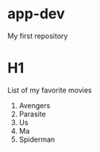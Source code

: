 # app-dev
My first repository 
# H1
List of my favorite movies

1. Avengers
2. Parasite
3. Us
4. Ma
5. Spiderman
